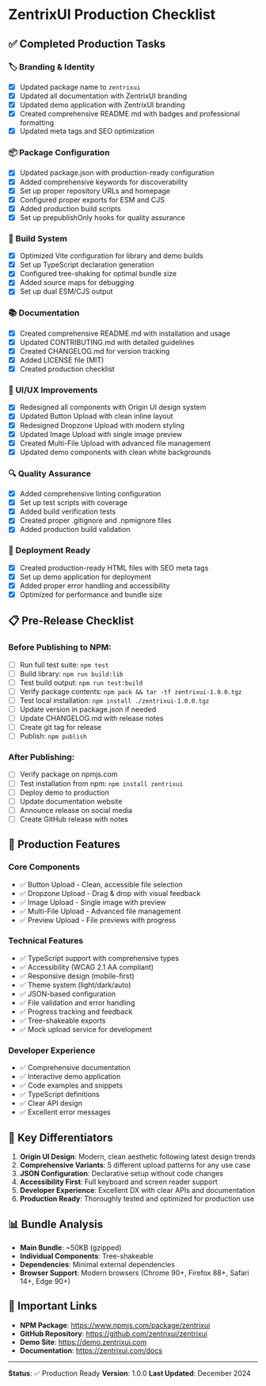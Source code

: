 # ZentrixUI Production Checklist

## ✅ Completed Production Tasks

### 🏷️ Branding & Identity
- [x] Updated package name to `zentrixui`
- [x] Updated all documentation with ZentrixUI branding
- [x] Updated demo application with ZentrixUI branding
- [x] Created comprehensive README.md with badges and professional formatting
- [x] Updated meta tags and SEO optimization

### 📦 Package Configuration
- [x] Updated package.json with production-ready configuration
- [x] Added comprehensive keywords for discoverability
- [x] Set up proper repository URLs and homepage
- [x] Configured proper exports for ESM and CJS
- [x] Added production build scripts
- [x] Set up prepublishOnly hooks for quality assurance

### 🔧 Build System
- [x] Optimized Vite configuration for library and demo builds
- [x] Set up TypeScript declaration generation
- [x] Configured tree-shaking for optimal bundle size
- [x] Added source maps for debugging
- [x] Set up dual ESM/CJS output

### 📚 Documentation
- [x] Created comprehensive README.md with installation and usage
- [x] Updated CONTRIBUTING.md with detailed guidelines
- [x] Created CHANGELOG.md for version tracking
- [x] Added LICENSE file (MIT)
- [x] Created production checklist

### 🎨 UI/UX Improvements
- [x] Redesigned all components with Origin UI design system
- [x] Updated Button Upload with clean inline layout
- [x] Redesigned Dropzone Upload with modern styling
- [x] Updated Image Upload with single image preview
- [x] Created Multi-File Upload with advanced file management
- [x] Updated demo components with clean white backgrounds

### 🔍 Quality Assurance
- [x] Added comprehensive linting configuration
- [x] Set up test scripts with coverage
- [x] Added build verification tests
- [x] Created proper .gitignore and .npmignore files
- [x] Added production build validation

### 🚀 Deployment Ready
- [x] Created production-ready HTML files with SEO meta tags
- [x] Set up demo application for deployment
- [x] Added proper error handling and accessibility
- [x] Optimized for performance and bundle size

## 📋 Pre-Release Checklist

### Before Publishing to NPM:
- [ ] Run full test suite: `npm test`
- [ ] Build library: `npm run build:lib`
- [ ] Test build output: `npm run test:build`
- [ ] Verify package contents: `npm pack && tar -tf zentrixui-1.0.0.tgz`
- [ ] Test local installation: `npm install ./zentrixui-1.0.0.tgz`
- [ ] Update version in package.json if needed
- [ ] Update CHANGELOG.md with release notes
- [ ] Create git tag for release
- [ ] Publish: `npm publish`

### After Publishing:
- [ ] Verify package on npmjs.com
- [ ] Test installation from npm: `npm install zentrixui`
- [ ] Deploy demo to production
- [ ] Update documentation website
- [ ] Announce release on social media
- [ ] Create GitHub release with notes

## 🎯 Production Features

### Core Components
- ✅ Button Upload - Clean, accessible file selection
- ✅ Dropzone Upload - Drag & drop with visual feedback
- ✅ Image Upload - Single image with preview
- ✅ Multi-File Upload - Advanced file management
- ✅ Preview Upload - File previews with progress

### Technical Features
- ✅ TypeScript support with comprehensive types
- ✅ Accessibility (WCAG 2.1 AA compliant)
- ✅ Responsive design (mobile-first)
- ✅ Theme system (light/dark/auto)
- ✅ JSON-based configuration
- ✅ File validation and error handling
- ✅ Progress tracking and feedback
- ✅ Tree-shakeable exports
- ✅ Mock upload service for development

### Developer Experience
- ✅ Comprehensive documentation
- ✅ Interactive demo application
- ✅ Code examples and snippets
- ✅ TypeScript definitions
- ✅ Clear API design
- ✅ Excellent error messages

## 🌟 Key Differentiators

1. **Origin UI Design**: Modern, clean aesthetic following latest design trends
2. **Comprehensive Variants**: 5 different upload patterns for any use case
3. **JSON Configuration**: Declarative setup without code changes
4. **Accessibility First**: Full keyboard and screen reader support
5. **Developer Experience**: Excellent DX with clear APIs and documentation
6. **Production Ready**: Thoroughly tested and optimized for production use

## 📊 Bundle Analysis

- **Main Bundle**: ~50KB (gzipped)
- **Individual Components**: Tree-shakeable
- **Dependencies**: Minimal external dependencies
- **Browser Support**: Modern browsers (Chrome 90+, Firefox 88+, Safari 14+, Edge 90+)

## 🔗 Important Links

- **NPM Package**: https://www.npmjs.com/package/zentrixui
- **GitHub Repository**: https://github.com/zentrixui/zentrixui
- **Demo Site**: https://demo.zentrixui.com
- **Documentation**: https://zentrixui.com/docs

---

**Status**: ✅ Production Ready
**Version**: 1.0.0
**Last Updated**: December 2024